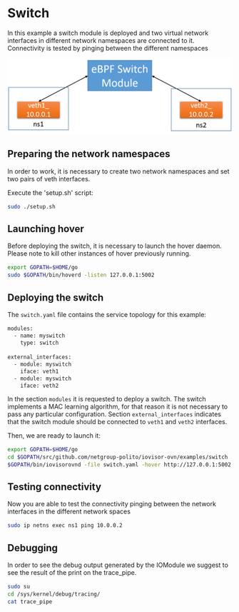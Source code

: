 # Switch

In this example a switch module is deployed and two virtual network interfaces
in different network namespaces are connected to it.
Connectivity is tested by pinging between the different namespaces

<center><a href="../../images/switch_tutorial.png"><img src="../../images/switch_tutorial.png" width=500></a></center>

## Preparing the network namespaces

In order to work, it is necessary to create two network namespaces and set two
pairs of veth interfaces.

Execute the 'setup.sh' script:

```bash
sudo ./setup.sh
```

## Launching hover

Before deploying the switch, it is necessary to launch the hover daemon.
Please note to kill other instances of hover previously running.

```bash
export GOPATH=$HOME/go
sudo $GOPATH/bin/hoverd -listen 127.0.0.1:5002
```

## Deploying the switch

The `switch.yaml` file contains the  service topology for this example:

```
modules:
  - name: myswitch
    type: switch

external_interfaces:
  - module: myswitch
    iface: veth1
  - module: myswitch
    iface: veth2
```

In the section `modules` it is requested to deploy a switch.
The switch implements a MAC learning algorithm, for that reason it is not necessary
to pass any particular configuration.
Section `external_interfaces` indicates that the switch module should be connected
to `veth1` and `veth2` interfaces.

Then, we are ready to launch it:

```bash
export GOPATH=$HOME/go
cd $GOPATH/src/github.com/netgroup-polito/iovisor-ovn/examples/switch
$GOPATH/bin/iovisorovnd -file switch.yaml -hover http://127.0.0.1:5002
```

## Testing connectivity

Now you are able to test the connectivity pinging between the network interfaces
in the different network spaces

```bash
sudo ip netns exec ns1 ping 10.0.0.2
```

## Debugging

In order to see the debug output generated by the IOModule we suggest to see the result of the print on the trace_pipe.

```bash
sudo su
cd /sys/kernel/debug/tracing/
cat trace_pipe
```
